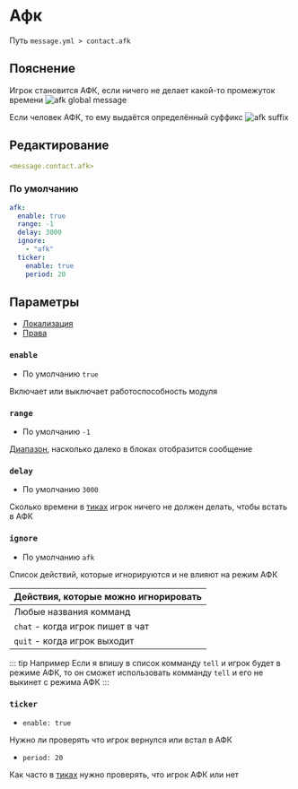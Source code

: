 # Афк
Путь `message.yml > contact.afk`

## Пояснение
Игрок становится АФК, если ничего не делает какой-то промежуток времени
![afk global message](/afkglobalmessage.png)

Если человек АФК, то ему выдаётся определённый суффикс
![afk suffix](/afksuffix.png)


## Редактирование
```yaml
<message.contact.afk>
```

### По умолчанию
```yaml
afk:
  enable: true
  range: -1
  delay: 3000
  ignore:
    - "afk"
  ticker:
    enable: true
    period: 20
```

## Параметры

- [Локализация](/ru/localizations/ru_ru/message/contact/afk/)
- [Права](/ru/permission/message/contact/afk/)

### `enable`
- По умолчанию `true`

Включает или выключает работоспособность модуля

### `range`
- По умолчанию `-1`

[Диапазон](#виды-диапазонов), насколько далеко в блоках отобразится сообщение

### `delay`
- По умолчанию `3000`

Сколько времени в [тиках](https://ru.minecraft.wiki/w/%D0%A2%D0%B0%D0%BA%D1%82) игрок ничего не должен делать, чтобы встать в АФК

### `ignore`
- По умолчанию `afk`

Список действий, которые игнорируются и не влияют на режим АФК

| Действия, которые можно игнорировать |
|--------------------------------------|
| Любые названия комманд               |
| `chat` - когда игрок пишет в чат     |
| `quit` - когда игрок выходит         |

::: tip Например
Если я впишу в список комманду `tell` и игрок будет в режиме АФК, то он сможет использовать комманду `tell` и его не выкинет с режима АФК
:::

### `ticker`
- `enable: true`

Нужно ли проверять что игрок вернулся или встал в АФК

- `period: 20`

Как часто в [тиках](https://ru.minecraft.wiki/w/%D0%A2%D0%B0%D0%BA%D1%82) нужно проверять, что игрок АФК или нет

<!--@include: @/ru/parts/range.md-->